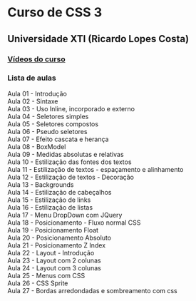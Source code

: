 # Curso de CSS 3 
## Universidade XTI (Ricardo Lopes Costa)  

### [Vídeos do curso](https://www.youtube.com/watch?v=uL4bBU7QbE8&list=PLxQNfKs8YwvEW2eRKJriLWvTwfsjSt7Wx)

### Lista de aulas  

Aula 01 - Introdução  
Aula 02 - Sintaxe  
Aula 03 - Uso Inline, incorporado e externo  
Aula 04 - Seletores simples  
Aula 05 - Seletores compostos  
Aula 06 - Pseudo seletores  
Aula 07 - Efeito cascata e herança  
Aula 08 - BoxModel  
Aula 09 - Medidas absolutas e relativas  
Aula 10 - Estilização das fontes dos textos  
Aula 11 - Estilização de textos - espaçamento e alinhamento  
Aula 12 - Estilização de textos - Decoração  
Aula 13 - Backgrounds  
Aula 14 - Estilização de cabeçalhos  
Aula 15 - Estilização de links  
Aula 16 - Estilização de listas  
Aula 17 - Menu DropDown com JQuery  
Aula 18 - Posicionamento - Fluxo normal CSS  
Aula 19 - Posicionamento Float  
Aula 20 - Posicionamento Absoluto  
Aula 21 - Posicionamento Z Index  
Aula 22 - Layout - Introdução  
Aula 23 - Layout com 2 colunas  
Aula 24 - Layout com 3 colunas  
Aula 25 - Menus com CSS  
Aula 26 - CSS Sprite  
Aula 27 - Bordas arredondadas e sombreamento com css  